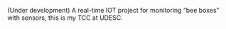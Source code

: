 (Under development) A real-time IOT project for monitoring “bee boxes” with sensors, this is my TCC at UDESC.
